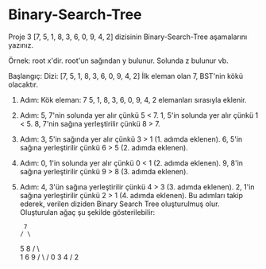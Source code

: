 # Binary-Search-Tree

Proje 3
[7, 5, 1, 8, 3, 6, 0, 9, 4, 2] dizisinin Binary-Search-Tree aşamalarını yazınız.

Örnek: root x'dir. root'un sağından y bulunur. Solunda z bulunur vb.


Başlangıç:
Dizi: [7, 5, 1, 8, 3, 6, 0, 9, 4, 2]
İlk eleman olan 7, BST'nin kökü olacaktır.
1. Adım:
Kök eleman: 7
5, 1, 8, 3, 6, 0, 9, 4, 2 elemanları sırasıyla eklenir.
2. Adım:
5, 7'nin solunda yer alır çünkü 5 < 7.
1, 5'in solunda yer alır çünkü 1 < 5.
8, 7'nin sağına yerleştirilir çünkü 8 > 7.
3. Adım:
3, 5'in sağında yer alır çünkü 3 > 1 (1. adımda eklenen).
6, 5'in sağına yerleştirilir çünkü 6 > 5 (2. adımda eklenen).
4. Adım:
0, 1'in solunda yer alır çünkü 0 < 1 (2. adımda eklenen).
9, 8'in sağına yerleştirilir çünkü 9 > 8 (3. adımda eklenen).
5. Adım:
4, 3'ün sağına yerleştirilir çünkü 4 > 3 (3. adımda eklenen).
2, 1'in sağına yerleştirilir çünkü 2 > 1 (4. adımda eklenen).
Bu adımları takip ederek, verilen diziden Binary Search Tree oluşturulmuş olur. Oluşturulan ağaç şu şekilde gösterilebilir:

        7
       / \
      5   8
     / \   \
    1   6   9
   / \     /
  0   3   4
     /
    2
